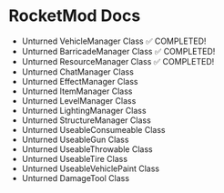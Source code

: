 # RocketMod Docs
- Unturned VehicleManager Class ✅ COMPLETED!
- Unturned BarricadeManager Class ✅ COMPLETED!
- Unturned ResourceManager Class ✅ COMPLETED!
- Unturned ChatManager Class
- Unturned EffectManager Class
- Unturned ItemManager Class
- Unturned LevelManager Class
- Unturned LightingManager Class
- Unturned StructureManager Class
- Unturned UseableConsumeable Class
- Unturned UseableGun Class
- Unturned UseableThrowable Class
- Unturned UseableTire Class
- Unturned UseableVehiclePaint Class
- Unturned DamageTool Class
